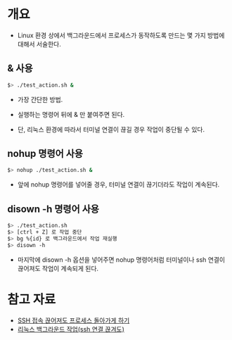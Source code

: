 # 개요 
- Linux 환경 상에서 백그라운드에서 프로세스가 동작하도록 만드는 몇 가지 방법에 대해서 서술한다. 


## & 사용
```sh 
$> ./test_action.sh & 
```
- 가장 간단한 방법. 
- 실행하는 명령어 뒤에 & 만 붙여주면 된다. 

- 단, 리눅스 환경에 따라서 터미널 연결이 끊길 경우 작업이 중단될 수 있다. 


## nohup 명령어 사용 
```sh 
$> nohup ./test_action.sh & 
```
- 앞에 nohup 명령어를 넣어줄 경우, 터미널 연결이 끊기더라도 작업이 계속된다. 


## disown -h 명령어 사용
```sh 
$> ./test_action.sh 
$> [ctrl + Z] 로 작업 중단 
$> bg %{id} 로 백그라운드에서 작업 재실행 
$> disown -h  
```
- 마지막에 disown -h 옵션을 넣어주면 nohup 명령어처럼 터미널이나 ssh 연결이 끊어져도 작업이 계속되게 된다. 


# 참고 자료 
- [SSH 접속 끊어져도 프로세스 돌아가게 하기](https://umbum.dev/558) 
- [리눅스 백그라운드 작업(ssh 연결 끊겨도) ](https://tyson.tistory.com/88)
